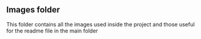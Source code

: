 ## Images folder

This folder contains all the images used inside the project and those useful for the readme file in the main folder
